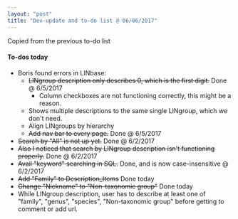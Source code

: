 ```yaml
---
layout: "post"
title: "Dev-update and to-do list @ 06/06/2017"
---
```


Copied from the previous to-do list

#### To-dos today
- Boris found errors in LINbase:
  - ~~LINgroup description only describes 0, which is the first digit.~~ Done @ 6/5/2017
    - Column checkboxes are not functioning correctly, this might be a reason.
  - Shows multiple descriptions to the same single LINgroup, which we don't need.
  - Align LINgroups by hierarchy
  - ~~Add nav bar to every page.~~ Done @ 6/5/2017
- ~~Search by "All" is not up yet.~~ Done @ 6/2/2017
- ~~Also I noticed that search by LINgroup description isn't functioning properly.~~ Done @ 6/2/2017
- ~~Avail "keyword" searching in SQL.~~ Done, and is now case-insensitive @ 6/2/2017
- ~~Add "Family" to Description_Items~~ Done today
- ~~Change "Nickname" to "Non-taxonomic group"~~ Done today
- While LINgroup description, user has to describe at least one of "family", "genus", "species", "Non-taxonomic group" before getting to comment or add url.
